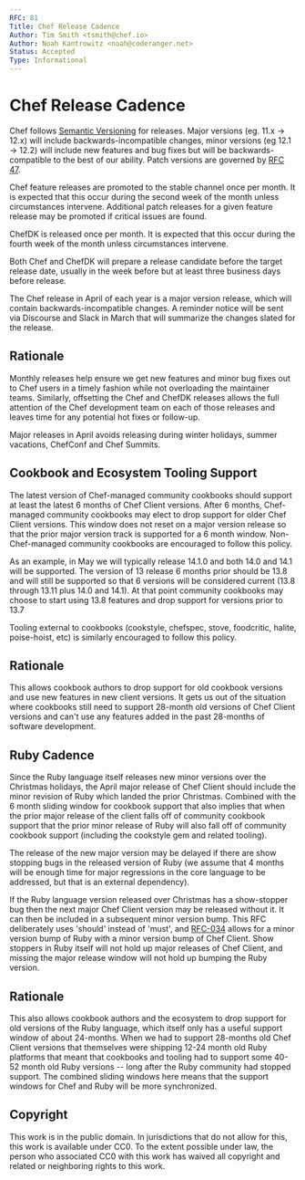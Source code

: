 ```yaml
---
RFC: 81
Title: Chef Release Cadence
Author: Tim Smith <tsmith@chef.io>
Author: Noah Kantrowitz <noah@coderanger.net>
Status: Accepted
Type: Informational
---
```


# Chef Release Cadence

Chef follows [Semantic Versioning](https://semver.org/) for releases. Major
versions (eg. 11.x -> 12.x) will include backwards-incompatible changes, minor
versions (eg 12.1 -> 12.2) will include new features and bug fixes but will be
backwards-compatible to the best of our ability. Patch versions are governed
by [RFC 47](rfc047-release-process.md).

Chef feature releases are promoted to the stable channel once per month. It is
expected that this occur during the second week of the month unless
circumstances intervene. Additional patch releases for a given feature release
may be promoted if critical issues are found.

ChefDK is released once per month. It is expected that this occur during the
fourth week of the month unless circumstances intervene.

Both Chef and ChefDK will prepare a release candidate before the target release
date, usually in the week before but at least three business days before release.

The Chef release in April of each year is a major version release, which will
contain backwards-incompatible changes. A reminder notice will be sent via
Discourse and Slack in March that will summarize the changes slated for the release.

## Rationale

Monthly releases help ensure we get new features and minor bug fixes out to Chef
users in a timely fashion while not overloading the maintainer teams.
Similarly, offsetting the Chef and ChefDK releases allows the full attention of
the Chef development team on each of those releases and leaves time for any
potential hot fixes or follow-up.

Major releases in April avoids releasing during winter holidays, summer
vacations, ChefConf and Chef Summits.

## Cookbook and Ecosystem Tooling Support

The latest version of Chef-managed community cookbooks should support at least the latest 6
months of Chef Client versions.  After 6 months, Chef-managed community cookbooks may
elect to drop support for older Chef Client versions.  This window does not reset on
a major version release so that the prior major version track is supported for a 6 month
window.  Non-Chef-managed community cookbooks are encouraged to follow this policy.

As an example, in May we will typically release 14.1.0 and both 14.0 and 14.1 will be
supported.  The version of 13 release 6 months prior should be 13.8 and will still
be supported so that 6 versions will be considered current (13.8 through 13.11 plus
14.0 and 14.1).  At that point community cookbooks may choose to start using 13.8
features and drop support for versions prior to 13.7

Tooling external to cookbooks (cookstyle, chefspec, stove, foodcritic, halite,
poise-hoist, etc) is similarly encouraged to follow this policy.

## Rationale

This allows cookbook authors to drop support for old cookbook versions and use new
features in new client versions.  It gets us out of the situation where cookbooks still
need to support 28-month old versions of Chef Client versions and can't use any features
added in the past 28-months of software development.

## Ruby Cadence

Since the Ruby language itself releases new minor versions over the Christmas holidays,
the April major release of Chef Client should include the minor revision of Ruby which
landed the prior Christmas.  Combined with the 6 month sliding window for cookbook
support that also implies that when the prior major release of the client falls off
of community cookbook support that the prior minor release of Ruby will also fall
off of community cookbook support (including the cookstyle gem and related tooling).

The release of the new major version may be delayed if there are show stopping bugs
in the released version of Ruby (we assume that 4 months will be enough time for
major regressions in the core language to be addressed, but that is an external
dependency).

If the Ruby language version released over Christmas has a show-stopper bug then the
next major Chef Client version may be released without it.  It can then be included
in a subsequent minor version bump.  This RFC deliberately uses 'should' instead of
'must', and [RFC-034](https://github.com/chef/chef-rfc/blob/b7bd9c53bf96235f9334e65bb5848f7843c81fed/rfc034-ruby-193-eol.md#specification)
allows for a minor version bump of Ruby with a minor version
bump of Chef Client.  Show stoppers in Ruby itself will not hold up major releases
of Chef Client, and missing the major release window will not hold up bumping the
Ruby version.

## Rationale

This also allows cookbook authors and the ecosystem to drop support for old versions of
the Ruby language, which itself only has a useful support window of about 24-months.  When
we had to support 28-months old Chef Client versions that themselves were shipping 12-24
month old Ruby platforms that meant that cookbooks and tooling had to support some 40-52
month old Ruby versions -- long after the Ruby community had stopped support.  The combined
sliding windows here means that the support windows for Chef and Ruby will be more
synchronized.

## Copyright

This work is in the public domain. In jurisdictions that do not allow for this,
this work is available under CC0. To the extent possible under law, the person
who associated CC0 with this work has waived all copyright and related or
neighboring rights to this work.
